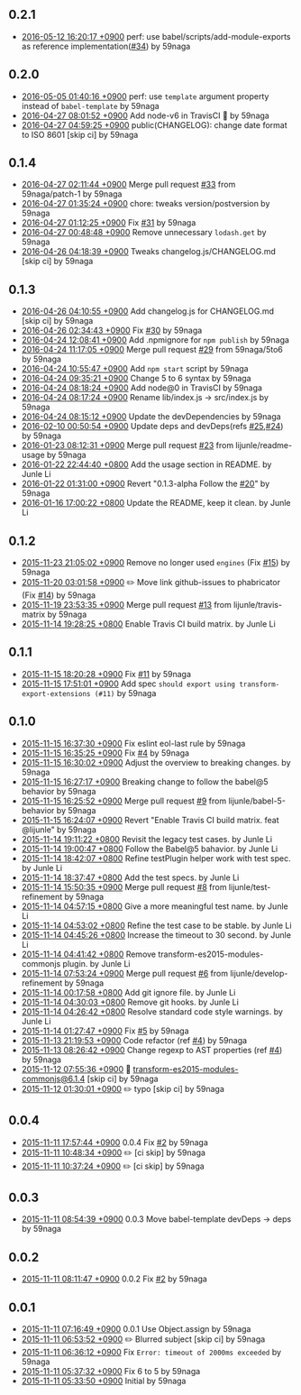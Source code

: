 
0.2.1
---
 - [2016-05-12 16:20:17 +0900](https://github.com/59naga/babel-plugin-add-module-exports/commit/77cc52a366e237e22bae8a84abab1d7b13cb1078) perf: use babel/scripts/add-module-exports as reference implementation([#34](https://github.com/59naga/babel-plugin-add-module-exports/issues/34)) by 59naga

0.2.0
---
 - [2016-05-05 01:40:16 +0900](https://github.com/59naga/babel-plugin-add-module-exports/commit/a07c2747e59b04cd0b0a4862f903e617b5a7612e) perf: use `template` argument property instead of `babel-template` by 59naga
 - [2016-04-27 08:01:52 +0900](https://github.com/59naga/babel-plugin-add-module-exports/commit/d1922e66cef0f1ad16b4e00829e7b379015af747) Add node-v6 in TravisCI :tada: by 59naga
 - [2016-04-27 04:59:25 +0900](https://github.com/59naga/babel-plugin-add-module-exports/commit/fe69568dbbd03d7ac93d52eb8b495d2a5a624417) public(CHANGELOG): change date format to ISO 8601 [skip ci] by 59naga

0.1.4
---
 - [2016-04-27 02:11:44 +0900](https://github.com/59naga/babel-plugin-add-module-exports/commit/8c39825bd2e360463179a428951fd1061d7f106a) Merge pull request [#33](https://github.com/59naga/babel-plugin-add-module-exports/issues/33) from 59naga/patch-1 by 59naga
 - [2016-04-27 01:35:24 +0900](https://github.com/59naga/babel-plugin-add-module-exports/commit/ae8b254037dc3b839cf110711afe6c3c189c211e) chore: tweaks version/postversion by 59naga
 - [2016-04-27 01:12:25 +0900](https://github.com/59naga/babel-plugin-add-module-exports/commit/8471534665bf90e2bdb43cb028912cbd5383c5f7) Fix [#31](https://github.com/59naga/babel-plugin-add-module-exports/issues/31) by 59naga
 - [2016-04-27 00:48:48 +0900](https://github.com/59naga/babel-plugin-add-module-exports/commit/83d975c4581b35816e303c6c5de4221147b43543) Remove unnecessary `lodash.get` by 59naga
 - [2016-04-26 04:18:39 +0900](https://github.com/59naga/babel-plugin-add-module-exports/commit/50253c83cd117ebe1218d2e94e9e69729cf8fde1) Tweaks changelog.js/CHANGELOG.md [skip ci] by 59naga

0.1.3
---
 - [2016-04-26 04:10:55 +0900](https://github.com/59naga/babel-plugin-add-module-exports/commit/29b883ae0f99ef5ce9b58220900103c1edc1d5d0) Add changelog.js for CHANGELOG.md [skip ci] by 59naga
 - [2016-04-26 02:34:43 +0900](https://github.com/59naga/babel-plugin-add-module-exports/commit/0303039c4d429245db2d6e9eacc2d4a9a8d365fa) Fix [#30](https://github.com/59naga/babel-plugin-add-module-exports/issues/30) by 59naga
 - [2016-04-24 12:08:41 +0900](https://github.com/59naga/babel-plugin-add-module-exports/commit/af192976a03242833a811167931a2f8a0c12dcff) Add .npmignore for `npm publish` by 59naga
 - [2016-04-24 11:17:05 +0900](https://github.com/59naga/babel-plugin-add-module-exports/commit/3d140241f6bd91e5725525c5e37b4c6bd3fbed50) Merge pull request [#29](https://github.com/59naga/babel-plugin-add-module-exports/issues/29) from 59naga/5to6 by 59naga
 - [2016-04-24 10:55:47 +0900](https://github.com/59naga/babel-plugin-add-module-exports/commit/7ee202221a6d2b17dd2733baf160f5ca2fbaa5a1) Add `npm start` script by 59naga
 - [2016-04-24 09:35:21 +0900](https://github.com/59naga/babel-plugin-add-module-exports/commit/0d594fa90fabd3c95c2598d4fb574f00cfd4195c) Change 5 to 6 syntax by 59naga
 - [2016-04-24 08:18:24 +0900](https://github.com/59naga/babel-plugin-add-module-exports/commit/dbe1107fc7b35e268eab836c5fdab98a870336b7) Add node@0 in TravisCI by 59naga
 - [2016-04-24 08:17:24 +0900](https://github.com/59naga/babel-plugin-add-module-exports/commit/7fa8dcc3078d7cc6acfafc7bdc2860f9af2c361c) Rename lib/index.js -> src/index.js by 59naga
 - [2016-04-24 08:15:12 +0900](https://github.com/59naga/babel-plugin-add-module-exports/commit/b684ec0269fa532ee7c4ae117307d9ab682f01d5) Update the devDependencies by 59naga
 - [2016-02-10 00:50:54 +0900](https://github.com/59naga/babel-plugin-add-module-exports/commit/9e697076ed72836bde21419b24da072c5fd1a622) Update deps and devDeps(refs [#25](https://github.com/59naga/babel-plugin-add-module-exports/issues/25),[#24](https://github.com/59naga/babel-plugin-add-module-exports/issues/24)) by 59naga
 - [2016-01-23 08:12:31 +0900](https://github.com/59naga/babel-plugin-add-module-exports/commit/c7665bcfca8de39cdcc26bdec93ee9f6f757ef28) Merge pull request [#23](https://github.com/59naga/babel-plugin-add-module-exports/issues/23) from lijunle/readme-usage by 59naga
 - [2016-01-22 22:44:40 +0800](https://github.com/59naga/babel-plugin-add-module-exports/commit/6cd4a8f0d0792b6f834a00f11efc579c50a57f2f) Add the usage section in README. by Junle Li
 - [2016-01-22 01:31:00 +0900](https://github.com/59naga/babel-plugin-add-module-exports/commit/0cbd7e6c68f28cbc34c1a5f9d530028105138a28) Revert "0.1.3-alpha Follow the [#20](https://github.com/59naga/babel-plugin-add-module-exports/issues/20)" by 59naga
 - [2016-01-16 17:00:22 +0800](https://github.com/59naga/babel-plugin-add-module-exports/commit/588789cc856c39e3ef29a558cf8d18e553350fe6) Update the README, keep it clean. by Junle Li

0.1.2
---
 - [2015-11-23 21:05:02 +0900](https://github.com/59naga/babel-plugin-add-module-exports/commit/db851a76609297a59e387665d6fe60781db0c671) Remove no longer used `engines` (Fix [#15](https://github.com/59naga/babel-plugin-add-module-exports/issues/15)) by 59naga
 - [2015-11-20 03:01:58 +0900](https://github.com/59naga/babel-plugin-add-module-exports/commit/7887776e9e45aa6cf6143a056ac7ffe2aa83e7d1) :pencil2: Move link github-issues to phabricator (Fix [#14](https://github.com/59naga/babel-plugin-add-module-exports/issues/14)) by 59naga
 - [2015-11-19 23:53:35 +0900](https://github.com/59naga/babel-plugin-add-module-exports/commit/5be793589d6f7c62e2d0f992001eebbe32e82ad4) Merge pull request [#13](https://github.com/59naga/babel-plugin-add-module-exports/issues/13) from lijunle/travis-matrix by 59naga
 - [2015-11-14 19:28:25 +0800](https://github.com/59naga/babel-plugin-add-module-exports/commit/8d4efffbd13fec69c2a46e3627465bbe8ef8d22b) Enable Travis CI build matrix. by Junle Li

0.1.1
---
 - [2015-11-15 18:20:28 +0900](https://github.com/59naga/babel-plugin-add-module-exports/commit/e1bbbf03b31d0d2036d3daed4b60d642a90aae21) Fix [#11](https://github.com/59naga/babel-plugin-add-module-exports/issues/11) by 59naga
 - [2015-11-15 17:51:01 +0900](https://github.com/59naga/babel-plugin-add-module-exports/commit/9b8b496ee972f1ee15bb638f9bbc99403d7452b6) Add spec `should export using transform-export-extensions (#11)` by 59naga

0.1.0
---
 - [2015-11-15 16:37:30 +0900](https://github.com/59naga/babel-plugin-add-module-exports/commit/d4d127891244ea24023f070d58c66d41845ea7a3) Fix eslint eol-last rule by 59naga
 - [2015-11-15 16:35:25 +0900](https://github.com/59naga/babel-plugin-add-module-exports/commit/36581888f9c60bd7bb0a2fe694f8d741d6caded5) Fix [#4](https://github.com/59naga/babel-plugin-add-module-exports/issues/4) by 59naga
 - [2015-11-15 16:30:02 +0900](https://github.com/59naga/babel-plugin-add-module-exports/commit/9ef0a386bd4cb33e487361b183e80a0f4104b628) Adjust the overview to breaking changes. by 59naga
 - [2015-11-15 16:27:17 +0900](https://github.com/59naga/babel-plugin-add-module-exports/commit/88ddf7bab0630cde10acfbe06aaa664679577eb4) Breaking change to follow the babel@5 behavior by 59naga
 - [2015-11-15 16:25:52 +0900](https://github.com/59naga/babel-plugin-add-module-exports/commit/679011d2a53f46ffa483013e522e70cd7f30d96d) Merge pull request [#9](https://github.com/59naga/babel-plugin-add-module-exports/issues/9) from lijunle/babel-5-behavior by 59naga
 - [2015-11-15 16:24:07 +0900](https://github.com/59naga/babel-plugin-add-module-exports/commit/79ad4bfda1d831515afd0ac05a69c1024989d50f) Revert "Enable Travis CI build matrix. feat @lijunle" by 59naga
 - [2015-11-14 19:11:22 +0800](https://github.com/59naga/babel-plugin-add-module-exports/commit/f27bfe986eb9aaa8adb9e32b117ec71bb4c328f2) Revisit the legacy test cases. by Junle Li
 - [2015-11-14 19:00:47 +0800](https://github.com/59naga/babel-plugin-add-module-exports/commit/ebf24548fb7e51658c7f1352c918acbcae5fdfc9) Follow the Babel@5 bahavior. by Junle Li
 - [2015-11-14 18:42:07 +0800](https://github.com/59naga/babel-plugin-add-module-exports/commit/eeb8236cb2362de9e4be79b76f69d7f13bc31d76) Refine testPlugin helper work with test spec. by Junle Li
 - [2015-11-14 18:37:47 +0800](https://github.com/59naga/babel-plugin-add-module-exports/commit/fc69edcdc38afe87f35509dae286e63f6e59573f) Add the test specs. by Junle Li
 - [2015-11-14 15:50:35 +0900](https://github.com/59naga/babel-plugin-add-module-exports/commit/e27cbb99629d2989a130b961e3d95c7a3d34f270) Merge pull request [#8](https://github.com/59naga/babel-plugin-add-module-exports/issues/8) from lijunle/test-refinement by 59naga
 - [2015-11-14 04:57:15 +0800](https://github.com/59naga/babel-plugin-add-module-exports/commit/103141efc399d885ddb523ea35a31c734ef3d126) Give a more meaningful test name. by Junle Li
 - [2015-11-14 04:53:02 +0800](https://github.com/59naga/babel-plugin-add-module-exports/commit/cbe903b027f5e6df7767e0dc858ee3db61866879) Refine the test case to be stable. by Junle Li
 - [2015-11-14 04:45:26 +0800](https://github.com/59naga/babel-plugin-add-module-exports/commit/c9f8384c8ff99686706b07f7d1c9f1dc4056ad88) Increase the timeout to 30 second. by Junle Li
 - [2015-11-14 04:41:42 +0800](https://github.com/59naga/babel-plugin-add-module-exports/commit/f75e072c0a526d86ab3a23642160a005dbd5b3b5) Remove transform-es2015-modules-commonjs plugin. by Junle Li
 - [2015-11-14 07:53:24 +0900](https://github.com/59naga/babel-plugin-add-module-exports/commit/2e0dd6bbd67f7734692a10c9eb280e77b729b70c) Merge pull request [#6](https://github.com/59naga/babel-plugin-add-module-exports/issues/6) from lijunle/develop-refinement by 59naga
 - [2015-11-14 00:17:58 +0800](https://github.com/59naga/babel-plugin-add-module-exports/commit/7ba871070e3e30fd16e5ff1e065b1273c46c6478) Add git ignore file. by Junle Li
 - [2015-11-14 04:30:03 +0800](https://github.com/59naga/babel-plugin-add-module-exports/commit/f3c67e8a29f74e5df4032e5ef2ff225a120d2f8f) Remove git hooks. by Junle Li
 - [2015-11-14 04:26:42 +0800](https://github.com/59naga/babel-plugin-add-module-exports/commit/15352dc298ce34d606e95c2733795692226b6805) Resolve standard code style warnings. by Junle Li
 - [2015-11-14 01:27:47 +0900](https://github.com/59naga/babel-plugin-add-module-exports/commit/f814859b37cdbcbafb6fb31f4a54b2317f4b1eec) Fix [#5](https://github.com/59naga/babel-plugin-add-module-exports/issues/5) by 59naga
 - [2015-11-13 21:19:53 +0900](https://github.com/59naga/babel-plugin-add-module-exports/commit/d5d5bce92115d58cf698ab49813f0b92ae4751ca) Code refactor (ref [#4](https://github.com/59naga/babel-plugin-add-module-exports/issues/4)) by 59naga
 - [2015-11-13 08:26:42 +0900](https://github.com/59naga/babel-plugin-add-module-exports/commit/d41fb2e94b95c4c9c20dca87486a4eee7f4a4775) Change regexp to AST properties (ref [#4](https://github.com/59naga/babel-plugin-add-module-exports/issues/4)) by 59naga
 - [2015-11-12 07:55:36 +0900](https://github.com/59naga/babel-plugin-add-module-exports/commit/2bd5a811e07beaf967d0b051a4684ee4a48738e8) :memo: transform-es2015-modules-commonjs@6.1.4 [skip ci] by 59naga
 - [2015-11-12 01:30:01 +0900](https://github.com/59naga/babel-plugin-add-module-exports/commit/60d57567fa2d69fd49a3dbffcf7e3fed2c4f32cd) :pencil2: typo [skip ci] by 59naga

0.0.4
---
 - [2015-11-11 17:57:44 +0900](https://github.com/59naga/babel-plugin-add-module-exports/commit/00042ccada436086b59187608ac953e1a8d53492) 0.0.4 Fix [#2](https://github.com/59naga/babel-plugin-add-module-exports/issues/2) by 59naga
 - [2015-11-11 10:48:34 +0900](https://github.com/59naga/babel-plugin-add-module-exports/commit/ed2854488287ffa7250d4e997dbdc7dd11575599) :pencil2: [ci skip] by 59naga
 - [2015-11-11 10:37:24 +0900](https://github.com/59naga/babel-plugin-add-module-exports/commit/4376e9ca9e6446501923c30cf8111ba9b4cbebe9) :pencil2: [ci skip] by 59naga

0.0.3
---
 - [2015-11-11 08:54:39 +0900](https://github.com/59naga/babel-plugin-add-module-exports/commit/465b516593e88f3e9746c51a4d518dc5812c067f) 0.0.3 Move babel-template devDeps -> deps by 59naga

0.0.2
---
 - [2015-11-11 08:11:47 +0900](https://github.com/59naga/babel-plugin-add-module-exports/commit/8806baef030a51464caceab9444f2a638eb09300) 0.0.2 Fix [#2](https://github.com/59naga/babel-plugin-add-module-exports/issues/2) by 59naga

0.0.1
---
 - [2015-11-11 07:16:49 +0900](https://github.com/59naga/babel-plugin-add-module-exports/commit/6d98943921707c3cf62f7ff0a7466694f082bd5e) 0.0.1 Use Object.assign by 59naga
 - [2015-11-11 06:53:52 +0900](https://github.com/59naga/babel-plugin-add-module-exports/commit/4543bb8f95bae80af3aefc4ac798d8d97dca0624) :pencil2: Blurred subject [skip ci] by 59naga
 - [2015-11-11 06:36:12 +0900](https://github.com/59naga/babel-plugin-add-module-exports/commit/2ff94f50a1c0e28589dc6525dcd636bed5f74d98) Fix `Error: timeout of 2000ms exceeded` by 59naga
 - [2015-11-11 05:37:32 +0900](https://github.com/59naga/babel-plugin-add-module-exports/commit/c47bb93e1ef2cfa111003eaf3e7405a683fa0b06) Fix 6 to 5 by 59naga
 - [2015-11-11 05:33:50 +0900](https://github.com/59naga/babel-plugin-add-module-exports/commit/9e0628799e766a5eedaadb774cef3d8adb84426b) Initial by 59naga

